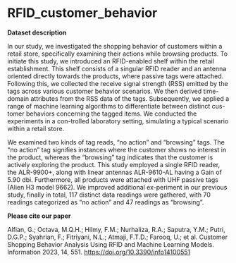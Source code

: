 # RFID_customer_behavior

**Dataset description**

In our study, we investigated the shopping behavior of customers within a retail store, specifically examining their actions while browsing products. To initiate this study, we introduced an RFID-enabled shelf within the retail establishment. This shelf consists of a singular RFID reader and an antenna oriented directly towards the products, where passive tags were attached. Following this, we collected the receive signal strength (RSS) emitted by the tags across various customer behavior scenarios. We then derived time-domain attributes from the RSS data of the tags. Subsequently, we applied a range of machine learning algorithms to differentiate between distinct cus-tomer behaviors concerning the tagged items. We conducted the experiments in a con-trolled laboratory setting, simulating a typical scenario within a retail store. 

We examined two kinds of tag reads, “no action” and “browsing” tags. The “no action” tag signifies instances where the customer shows no interest in the product, whereas the “browsing” tag indicates that the customer is actively exploring the product. This study employed a single RFID reader, the ALR-9900+, along with linear antennas ALR-9610-AL having a Gain of 5.90 dbi. Furthermore, all products were attached with UHF passive tags (Alien H3 model 9662). We improved additional ex-periment in our previous study, finally in total, 117 distinct data readings were gathered, with 70 readings categorized as “no action” and 47 readings as “browsing”.


**Please cite our paper**

Alfian, G.; Octava, M.Q.H.; Hilmy, F.M.; Nurhaliza, R.A.; Saputra, Y.M.; Putri, D.G.P.; Syahrian, F.; Fitriyani, N.L.; Atmaji, F.T.D.; Farooq, U.; et al. Customer Shopping Behavior Analysis Using RFID and Machine Learning Models. Information 2023, 14, 551. https://doi.org/10.3390/info14100551
